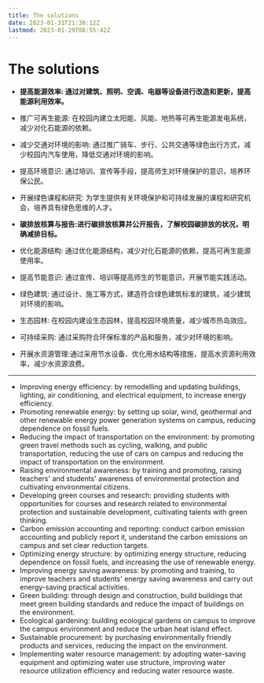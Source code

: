 ```yaml
---
title: The solutions
date: 2023-01-31T21:38:12Z
lastmod: 2023-01-29T08:55:42Z
---
```


# The solutions

* **提高能源效率: 通过对建筑、照明、空调、电器等设备进行改造和更新，提高能源利用效率。**
* 推广可再生能源: 在校园内建立太阳能、风能、地热等可再生能源发电系统，减少对化石能源的依赖。
* 减少交通对环境的影响: 通过推广骑车、步行、公共交通等绿色出行方式，减少校园内汽车使用，降低交通对环境的影响。
* 提高环境意识: 通过培训、宣传等手段，提高师生对环境保护的意识，培养环保公民。
* 开展绿色课程和研究: 为学生提供有关环境保护和可持续发展的课程和研究机会，培养具有绿色思维的人才。

* **碳排放核算与报告:进行碳排放核算并公开报告，了解校园碳排放的状况，明确减排目标。**
* 优化能源结构: 通过优化能源结构，减少对化石能源的依赖，提高可再生能源使用率。
* 提高节能意识: 通过宣传、培训等提高师生的节能意识，开展节能实践活动。
* 绿色建筑: 通过设计、施工等方式，建造符合绿色建筑标准的建筑，减少建筑对环境的影响。
* 生态园林: 在校园内建设生态园林，提高校园环境质量，减少城市热岛效应。
* 可持续采购: 通过采购符合环保标准的产品和服务，减少对环境的影响。
* 开展水资源管理:通过采用节水设备、优化用水结构等措施，提高水资源利用效率，减少水资源浪费。

---

* Improving energy efficiency: by remodelling and updating buildings, lighting, air conditioning, and electrical equipment, to increase energy efficiency.
* Promoting renewable energy: by setting up solar, wind, geothermal and other renewable energy power generation systems on campus, reducing dependence on fossil fuels.
* Reducing the impact of transportation on the environment: by promoting green travel methods such as cycling, walking, and public transportation, reducing the use of cars on campus and reducing the impact of transportation on the environment.
* Raising environmental awareness: by training and promoting, raising teachers' and students' awareness of environmental protection and cultivating environmental citizens.
* Developing green courses and research: providing students with opportunities for courses and research related to environmental protection and sustainable development, cultivating talents with green thinking.
* Carbon emission accounting and reporting: conduct carbon emission accounting and publicly report it, understand the carbon emissions on campus and set clear reduction targets.
* Optimizing energy structure: by optimizing energy structure, reducing dependence on fossil fuels, and increasing the use of renewable energy.
* Improving energy saving awareness: by promoting and training, to improve teachers and students' energy saving awareness and carry out energy-saving practical activities.
* Green building: through design and construction, build buildings that meet green building standards and reduce the impact of buildings on the environment.
* Ecological gardening: building ecological gardens on campus to improve the campus environment and reduce the urban heat island effect.
* Sustainable procurement: by purchasing environmentally friendly products and services, reducing the impact on the environment.
* Implementing water resource management: by adopting water-saving equipment and optimizing water use structure, improving water resource utilization efficiency and reducing water resource waste.

‍
